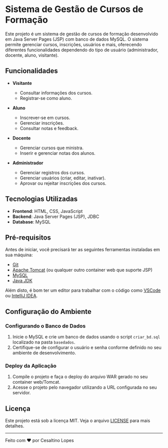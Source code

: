 # Sistema de Gestão de Cursos de Formação

Este projeto é um sistema de gestão de cursos de formação desenvolvido em Java Server Pages (JSP) com banco de dados MySQL. O sistema permite gerenciar cursos, inscrições, usuários e mais, oferecendo diferentes funcionalidades dependendo do tipo de usuário (administrador, docente, aluno, visitante).

## Funcionalidades

- **Visitante**
  - Consultar informações dos cursos.
  - Registrar-se como aluno.

- **Aluno**
  - Inscrever-se em cursos.
  - Gerenciar inscrições.
  - Consultar notas e feedback.

- **Docente**
  - Gerenciar cursos que ministra.
  - Inserir e gerenciar notas dos alunos.

- **Administrador**
  - Gerenciar registros dos cursos.
  - Gerenciar usuários (criar, editar, inativar).
  - Aprovar ou rejeitar inscrições dos cursos.

## Tecnologias Utilizadas

- **Frontend**: HTML, CSS, JavaScript
- **Backend**: Java Server Pages (JSP), JDBC
- **Database**: MySQL

## Pré-requisitos

Antes de iniciar, você precisará ter as seguintes ferramentas instaladas em sua máquina:
- [Git](https://git-scm.com)
- [Apache Tomcat](http://tomcat.apache.org/) (ou qualquer outro container web que suporte JSP)
- [MySQL](https://www.mysql.com/)
- [Java JDK](https://www.oracle.com/java/technologies/javase-jdk11-downloads.html)

Além disto, é bom ter um editor para trabalhar com o código como [VSCode](https://code.visualstudio.com/) ou [IntelliJ IDEA](https://www.jetbrains.com/idea/).

## Configuração do Ambiente

### Configurando o Banco de Dados

1. Inicie o MySQL e crie um banco de dados usando o script `criar_bd.sql` localizado na pasta `basedados`.
2. Certifique-se de configurar o usuário e senha conforme definido no seu ambiente de desenvolvimento.

### Deploy da Aplicação

1. Compile o projeto e faça o deploy do arquivo WAR gerado no seu container web/Tomcat.
2. Acesse o projeto pelo navegador utilizando a URL configurada no seu servidor.



## Licença

Este projeto está sob a licença MIT. Veja o arquivo [LICENSE](LICENSE.md) para mais detalhes.

---

Feito com ❤️ por Cesaltino Lopes
